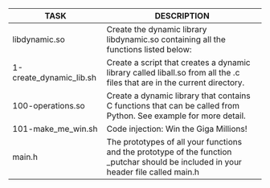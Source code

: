 |TASK|DESCRIPTION|
|----|-----------|
|libdynamic.so|Create the dynamic library libdynamic.so containing all the functions listed below:|
|1-create\_dynamic\_lib.sh|Create a script that creates a dynamic library called liball.so from all the .c files that are in the current directory.|
|100-operations.so|Create a dynamic library that contains C functions that can be called from Python. See example for more detail.|
|101-make\_me\_win.sh|Code injection: Win the Giga Millions!|
|main.h|The prototypes of all your functions and the prototype of the function _putchar should be included in your header file called main.h|
